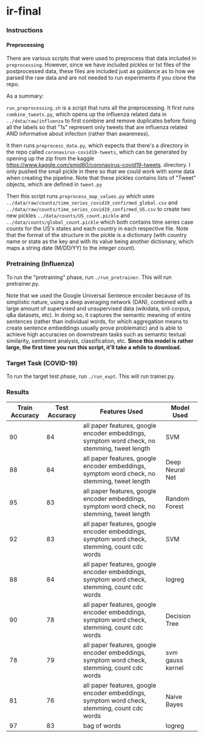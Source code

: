 # ir-final

### Instructions

#### Preprocessing

There are various scripts that were used to preprocess that data included in `preprocessing`. However, since we have included pickles or txt files of the postprocessed data, these files are included just as guidance as to how we parsed the raw data and are not needed to run experiments if you clone the repo.

As a summary:

`run_preprocessing.sh` is a script that runs all the preprocessing. It first runs `combine_tweets.py`, which opens up the influenza related data in `../data/raw/influenza` to first combine and remove duplicates before fixing all the labels so that "1s" represent only tweets that are influenza related AND informative about infection (rather than awareness).

It then runs `preprocess_data.py`, which expects that there's a directory in the repo called `coronavirus-covid19-tweets`, which can be generated by opening up the zip from the kaggle https://www.kaggle.com/smid80/coronavirus-covid19-tweets. directory. I only pushed the small pickle in there so that we could work with some data when creating the pipeline. Note that these pickles contains lists of "Tweet" objects, which are defined in `tweet.py`

Then this script runs `preprocess_map_values.py` which uses `../data/raw/counts/time_series_covid19_confirmed_global.csv` and `../data/raw/counts/time_series_covid19_confirmed_US.csv` to create two new pickles `../data/counts/US_count.pickle` and `../data/counts/global_count.pickle` which both contains time series case counts for the US's states and each country in each respective file. Note that the format of the structure in the pickle is a dictionary (with country name or state as the key and with its value being another dictionary, which maps a string date (M/DD/YY) to the integer count).

### Pretraining (Influenza)

To run the "pretraining" phase, run `./run_pretrainer`. This will run pretrainer.py.

Note that we used the Google Universal Sentence encoder because of its simplistic nature, using a deep averaging network (DAN), combined with a large amount of supervised and unsupervised data (wikidata, snli corpus, q&a datasets, etc). In doing so, it captures the semantic meaning of entire sentences (rather than individual words, for which aggregation means to create sentence embeddings usually prove problematic) and is able to achieve high accuracies on downstream tasks such as semantic textual similarity, sentiment analysis, classification, etc. **Since this model is rather large, the first time you run this script, it'll take a while to download.** 

### Target Task (COVID-19)

To run the target test phase, run `./run_expt`. This will run trainer.py.

### Results

| Train Accuracy  | Test Accuracy  | Features Used  | Model Used  | 
|---|---|---|---|
|  90 |  84 |  all paper features, google encoder embeddings, symptom word check, no stemming, tweet length |  SVM |
|  88 |  84 |  all paper features, google encoder embeddings, symptom word check, no stemming, tweet length |  Deep Neural Net |
|  95 |  83 |  all paper features, google encoder embeddings, symptom word check, no stemming, tweet length |  Random Forest |
|  92 |  83 |  all paper features, google encoder embeddings, symptom word check, stemming, count cdc words |  SVM |
|  88 |  84 |  all paper features, google encoder embeddings, symptom word check, stemming, count cdc words |  logreg |
|  90 |  78 |  all paper features, google encoder embeddings, symptom word check, stemming, count cdc words |  Decision Tree |
|  78 |  79 |  all paper features, google encoder embeddings, symptom word check, stemming, count cdc words |  svm gauss kernel |
|  81 |  76 |  all paper features, google encoder embeddings, symptom word check, stemming, count cdc words | Naive Bayes |
|  97 |  83 |  bag of words | logreg |
